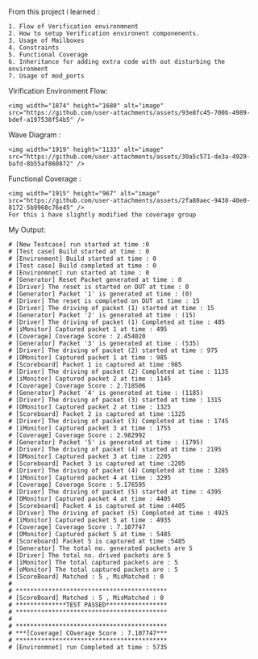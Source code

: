 From this project i learned :

    1. Flow of Verification environmnent
    2. How to setup Verification environent componenents.
    3. Usage of Mailboxes
    4. Constraints
    5. Functional Coverage
    6. Inheritance for adding extra code with out disturbing the environment
    7. Usage of mod_ports

Virification Environment Flow:

    <img width="1874" height="1680" alt="image" src="https://github.com/user-attachments/assets/93e8fc45-700b-4989-bdef-a197538f54b5" />


Wave Diagram :

    <img width="1919" height="1133" alt="image" src="https://github.com/user-attachments/assets/30a5c571-de3a-4929-bafd-8b55af860872" />


Functional Coverage :

    <img width="1915" height="967" alt="image" src="https://github.com/user-attachments/assets/2fa80aec-9438-40e0-8172-5b9968c76e45" />
    For this i have slightly modified the coverage group
    
My Output:

    # [New Testcase] run started at time :0
    # [Test case] Build started at time : 0
    # [Environment] Build started at time : 0
    # [Test case] Build completed at time : 0
    # [Environmnet] run started at time : 0
    # [Generator] Reset Packet generated at time : 0
    # [Driver] The reset is started on DUT at time : 0
    # [Generator] Packet '1' is generated at time : (0)
    # [Driver] The reset is completed on DUT at time : 15
    # [Driver] The driving of packet (1) started at time : 15
    # [Generator] Packet '2' is generated at time : (15)
    # [Driver] The driving of packet (1) Completed at time : 485
    # [iMonitor] Captured packet 1 at time : 495
    # [Coverage] Coverage Score : 2.454020
    # [Generator] Packet '3' is generated at time : (535)
    # [Driver] The driving of packet (2) started at time : 975
    # [OMonitor] Captured packet 1 at time : 985
    # [Scoreboard] Packet 1 is captured at time :985
    # [Driver] The driving of packet (2) Completed at time : 1135
    # [iMonitor] Captured packet 2 at time : 1145
    # [Coverage] Coverage Score : 2.718506
    # [Generator] Packet '4' is generated at time : (1185)
    # [Driver] The driving of packet (3) started at time : 1315
    # [OMonitor] Captured packet 2 at time : 1325
    # [Scoreboard] Packet 2 is captured at time :1325
    # [Driver] The driving of packet (3) Completed at time : 1745
    # [iMonitor] Captured packet 3 at time : 1755
    # [Coverage] Coverage Score : 2.982992
    # [Generator] Packet '5' is generated at time : (1795)
    # [Driver] The driving of packet (4) started at time : 2195
    # [OMonitor] Captured packet 3 at time : 2205
    # [Scoreboard] Packet 3 is captured at time :2205
    # [Driver] The driving of packet (4) Completed at time : 3285
    # [iMonitor] Captured packet 4 at time : 3295
    # [Coverage] Coverage Score : 5.176595
    # [Driver] The driving of packet (5) started at time : 4395
    # [OMonitor] Captured packet 4 at time : 4405
    # [Scoreboard] Packet 4 is captured at time :4405
    # [Driver] The driving of packet (5) Completed at time : 4925
    # [iMonitor] Captured packet 5 at time : 4935
    # [Coverage] Coverage Score : 7.107747
    # [OMonitor] Captured packet 5 at time : 5485
    # [Scoreboard] Packet 5 is captured at time :5485
    # [Generator] The total no. generated packets are 5
    # [Driver] The total no. drived packets are 5
    # [iMonitor] The total captured packets are : 5
    # [oMonitor] The total captured packets are : 5
    # [ScoreBoard] Matched : 5 , MisMatched : 0
    # 
    # ******************************************
    # [ScoreBoard] Matched : 5 , MisMatched : 0
    # **************TEST PASSED*****************
    # ******************************************
    # 
    # ******************************************
    # ***[Coverage] COverage Score : 7.107747***
    # ******************************************
    # [Environmnet] run Completed at time : 5735
